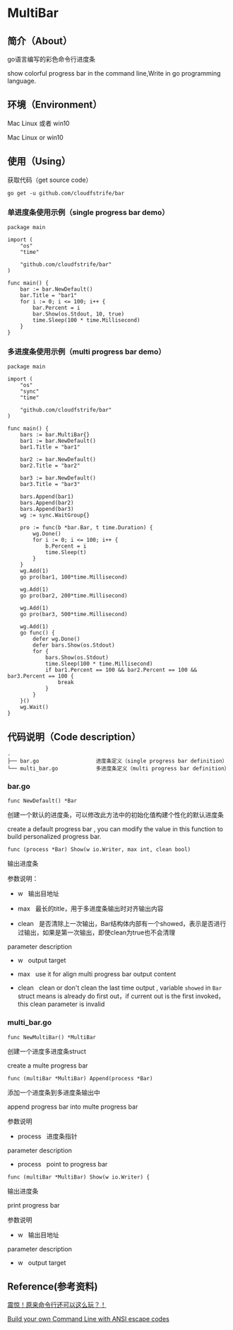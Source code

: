 # MultiBar

## 简介（About）

go语言编写的彩色命令行进度条

show colorful progress bar in the command line,Write in  go programming language.

## 环境（Environment）

Mac Linux 或者 win10

Mac Linux or win10

## 使用（Using）

获取代码（get source code）

```
go get -u github.com/cloudfstrife/bar
```

### 单进度条使用示例（single progress bar demo）

```
package main

import (
	"os"
	"time"

	"github.com/cloudfstrife/bar"
)

func main() {
	bar := bar.NewDefault()
	bar.Title = "bar1"
	for i := 0; i <= 100; i++ {
		bar.Percent = i
		bar.Show(os.Stdout, 10, true)
		time.Sleep(100 * time.Millisecond)
	}
}
```

### 多进度条使用示例（multi progress bar demo）

```
package main

import (
	"os"
	"sync"
	"time"

	"github.com/cloudfstrife/bar"
)

func main() {
	bars := bar.MultiBar{}
	bar1 := bar.NewDefault()
	bar1.Title = "bar1"

	bar2 := bar.NewDefault()
	bar2.Title = "bar2"

	bar3 := bar.NewDefault()
	bar3.Title = "bar3"

	bars.Append(bar1)
	bars.Append(bar2)
	bars.Append(bar3)
	wg := sync.WaitGroup{}

	pro := func(b *bar.Bar, t time.Duration) {
		wg.Done()
		for i := 0; i <= 100; i++ {
			b.Percent = i
			time.Sleep(t)
		}
	}
	wg.Add(1)
	go pro(bar1, 100*time.Millisecond)

	wg.Add(1)
	go pro(bar2, 200*time.Millisecond)

	wg.Add(1)
	go pro(bar3, 500*time.Millisecond)

	wg.Add(1)
	go func() {
		defer wg.Done()
		defer bars.Show(os.Stdout)
		for {
			bars.Show(os.Stdout)
			time.Sleep(100 * time.Millisecond)
			if bar1.Percent == 100 && bar2.Percent == 100 && bar3.Percent == 100 {
				break
			}
		}
	}()
	wg.Wait()
}
```

## 代码说明（Code description）

```
.
├── bar.go					进度条定义（single progress bar definition）
└── multi_bar.go			多进度条定义（multi progress bar definition）
```

### bar.go

```
func NewDefault() *Bar 
```

创建一个默认的进度条，可以修改此方法中的初始化值构建个性化的默认进度条

create a default progress bar , you can modify the value in this function to build personalized progress bar.

```
func (process *Bar) Show(w io.Writer, max int, clean bool) 
```

输出进度条

参数说明：

* w			&nbsp;&nbsp;输出目地址

* max		&nbsp;&nbsp;最长的title，用于多进度条输出时对齐输出内容

* clean		&nbsp;&nbsp;是否清除上一次输出，Bar结构体内部有一个showed，表示是否进行过输出，如果是第一次输出，即使clean为true也不会清理

parameter description

* w			&nbsp;&nbsp;output target 

* max		&nbsp;&nbsp;use it for align multi progress bar output content

* clean		&nbsp;&nbsp;clean or don't clean the last time output , variable `showed` in `Bar` struct means is already do first out，if current out is the first invoked，this clean parameter is invalid

### multi_bar.go

```
func NewMultiBar() *MultiBar 
```

创建一个进度多进度条struct 

create a multe progress bar

```
func (multiBar *MultiBar) Append(process *Bar)
```

添加一个进度条到多进度条输出中

append progress bar into multe progress bar

参数说明 

* process 		&nbsp;&nbsp;进度条指针

parameter description

* process		&nbsp;&nbsp;point to progress bar 


```
func (multiBar *MultiBar) Show(w io.Writer) {
```

输出进度条

print progress bar

参数说明 

* w			&nbsp;&nbsp;输出目地址

parameter description

* w			&nbsp;&nbsp;output target 

## Reference(参考资料)

[震惊！原来命令行还可以这么玩？！ ](http://kissyu.org/2017/11/25/%E9%9C%87%E6%83%8A%EF%BC%81%E5%8E%9F%E6%9D%A5%E5%91%BD%E4%BB%A4%E8%A1%8C%E8%BF%98%E5%8F%AF%E4%BB%A5%E8%BF%99%E4%B9%88%E7%8E%A9%EF%BC%9F%EF%BC%81/)

[Build your own Command Line with ANSI escape codes](http://www.lihaoyi.com/post/BuildyourownCommandLinewithANSIescapecodes.html)
